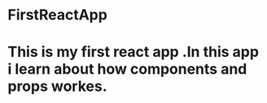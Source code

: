 # FirstReactApp
 # This is my first react app .In this app i learn about how components and props workes.

